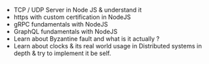 - TCP / UDP Server in Node JS & understand it
- https with custom certification in NodeJS
- gRPC fundamentals with NodeJS
- GraphQL fundamentals with NodeJS
- Learn about Byzantine fault and what is it actually ?
- Learn about clocks & its real world usage in Distributed systems in depth & try to implement it be self.